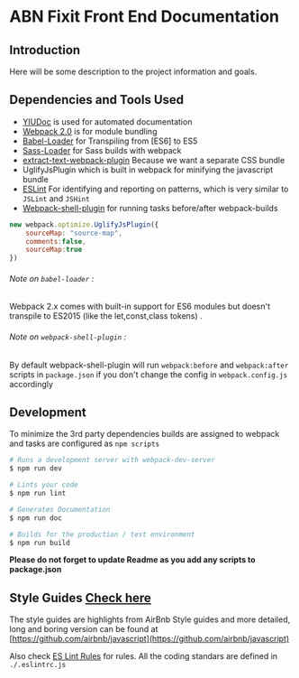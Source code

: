 # ABN Fixit Front End Documentation

## Introduction
Here will be some description to the project information and goals.

## Dependencies and Tools Used

* [YIUDoc](https://github.com/yui/yuidoc) is used for automated documentation
* [Webpack 2.0](https://webpack.js.org/) is for module bundling
* [Babel-Loader](https://github.com/babel/babel-loader) for Transpiling from [ES6] to ES5
* [Sass-Loader](https://github.com/webpack-contrib/sass-loader) for Sass builds with webpack
* [extract-text-webpack-plugin](https://github.com/webpack-contrib/extract-text-webpack-plugin) Because we want a separate CSS bundle
* UglifyJsPlugin which is built in webpack for minifying the javascript bundle
* [ESLint](http://eslint.org) For identifying and reporting on patterns, which is very similar to `JSLint` and `JSHint`
* [Webpack-shell-plugin](https://www.npmjs.com/package/webpack-shell-plugin) for running tasks before/after webpack-builds

```js
new webpack.optimize.UglifyJsPlugin({
    sourceMap: "source-map",
    comments:false,
    sourceMap:true
})
```

###### Note on `babel-loader` :

Webpack 2.x comes with built-in support for ES6 modules but doesn't
transpile to ES2015 (like the let,const,class tokens) .


###### Note on `webpack-shell-plugin` :

By default webpack-shell-plugin will run `webpack:before` and `webpack:after` scripts in `package.json`
if you don't change the config in `webpack.config.js` accordingly

## Development

To minimize the 3rd party dependencies builds are assigned to webpack and tasks are configured
as `npm scripts`

```sh
# Runs a development server with webpack-dev-server
$ npm run dev

# Lints your code
$ npm run lint

# Generates Documentation
$ npm run doc

# Builds for the production / test environment
$ npm run build
```

**Please do not forget to update Readme as you add any scripts to package.json**

## Style Guides [Check here](Styleguides.md)

The style guides are highlights from AirBnb Style guides and more detailed, long and boring version can be found at [https://github.com/airbnb/javascript](https://github.com/airbnb/javascript)

Also check [ES Lint Rules](http://eslint.org/docs/rules/) for rules.
All the coding standars are defined in `./.eslintrc.js`
